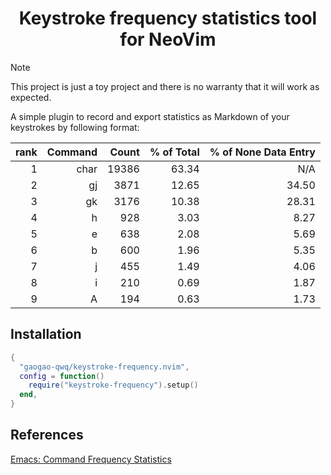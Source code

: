 <h1 align="center">Keystroke frequency statistics tool for NeoVim</h1>

> [!NOTE]
> This project is just a toy project and there is no warranty that
> it will work as expected.

A simple plugin to record and export statistics as Markdown of your keystrokes
by following format:

| rank | Command | Count | % of Total | % of None Data Entry |
| ---: | ------: | ----: | ---------: | -------------------: |
| 1 | char | 19386 | 63.34 | N/A |
| 2 | gj | 3871 | 12.65 | 34.50 |
| 3 | gk | 3176 | 10.38 | 28.31 |
| 4 | h | 928 | 3.03 | 8.27 |
| 5 | e | 638 | 2.08 | 5.69 |
| 6 | b | 600 | 1.96 | 5.35 |
| 7 | j | 455 | 1.49 | 4.06 |
| 8 | i | 210 | 0.69 | 1.87 |
| 9 | A | 194 | 0.63 | 1.73 |

## Installation

```lua
{
  "gaogao-qwq/keystroke-frequency.nvim",
  config = function()
    require("keystroke-frequency").setup()
  end,
}
```

## References

[Emacs: Command Frequency Statistics](http://xahlee.info/emacs/emacs/command-frequency.html)
